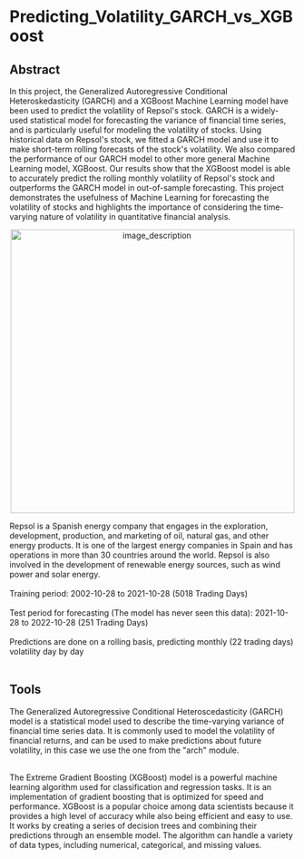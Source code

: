 # Predicting_Volatility_GARCH_vs_XGBoost
<a id='abs'></a>
## Abstract
In this project, the Generalized Autoregressive Conditional Heteroskedasticity (GARCH) and a XGBoost Machine Learning model have been used to predict the volatility of Repsol's stock. GARCH is a widely-used statistical model for forecasting the variance of financial time series, and is particularly useful for modeling the volatility of stocks. Using historical data on Repsol's stock, we fitted a GARCH model and use it to make short-term rolling forecasts of the stock's volatility. We also compared the performance of our GARCH model to other more general Machine Learning model, XGBoost. Our results show that the XGBoost model is able to accurately predict the rolling monthly volatility of Repsol's stock and outperforms the GARCH model in out-of-sample forecasting. This project demonstrates the usefulness of Machine Learning for forecasting the volatility of stocks and highlights the importance of considering the time-varying nature of volatility in quantitative financial analysis.

<center>
<img src="https://1000marcas.net/wp-content/uploads/2020/11/Repsol-Logo.png" alt="image_description" width="500"/>
    </center>

Repsol is a Spanish energy company that engages in the exploration, development, production, and marketing of oil, natural gas, and other energy products. It is one of the largest energy companies in Spain and has operations in more than 30 countries around the world. Repsol is also involved in the development of renewable energy sources, such as wind power and solar energy.
<br/><br/>
Training period: 2002-10-28 to 2021-10-28 (5018 Trading Days) 
<br/><br/>
Test period for forecasting (The model has never seen this data): 2021-10-28 to 2022-10-28 (251 Trading Days)
<br/><br/>
Predictions are done on a rolling basis, predicting monthly (22 trading days) volatility day by day
<br/><br/>

## Tools

The Generalized Autoregressive Conditional Heteroscedasticity (GARCH) model is a statistical model used to describe the time-varying variance of financial time series data. It is commonly used to model the volatility of financial returns, and can be used to make predictions about future volatility, in this case we use the one from the "arch" module.
<br/><br/>



The Extreme Gradient Boosting (XGBoost) model is a powerful machine learning algorithm used for classification and regression tasks. It is an implementation of gradient boosting that is optimized for speed and performance. XGBoost is a popular choice among data scientists because it provides a high level of accuracy while also being efficient and easy to use. It works by creating a series of decision trees and combining their predictions through an ensemble model. The algorithm can handle a variety of data types, including numerical, categorical, and missing values.
